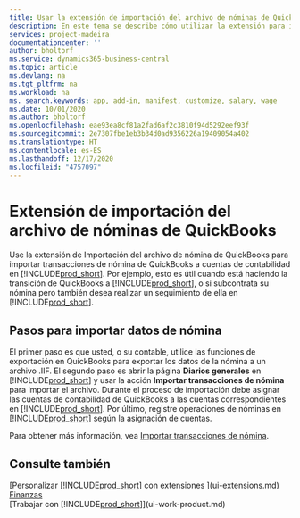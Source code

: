 ```yaml
---
title: Usar la extensión de importación del archivo de nóminas de QuickBooks | Documentos de Microsoft
description: En este tema se describe cómo utilizar la extensión para importar transacciones de salario y nóminas desde QuickBooks.
services: project-madeira
documentationcenter: ''
author: bholtorf
ms.service: dynamics365-business-central
ms.topic: article
ms.devlang: na
ms.tgt_pltfrm: na
ms.workload: na
ms. search.keywords: app, add-in, manifest, customize, salary, wage
ms.date: 10/01/2020
ms.author: bholtorf
ms.openlocfilehash: eae93ea8cf81a2fad6af2c3810f94d5292eef93f
ms.sourcegitcommit: 2e7307fbe1eb3b34d0ad9356226a19409054a402
ms.translationtype: HT
ms.contentlocale: es-ES
ms.lasthandoff: 12/17/2020
ms.locfileid: "4757097"
---
```

# <a name="the-quickbooks-payroll-file-import-extension"></a>Extensión de importación del archivo de nóminas de QuickBooks
Use la extensión de Importación del archivo de nómina de QuickBooks para importar transacciones de nómina de QuickBooks a cuentas de contabilidad en [!INCLUDE[prod_short](includes/prod_short.md)]. Por ejemplo, esto es útil cuando está haciendo la transición de QuickBooks a [!INCLUDE[prod_short](includes/prod_short.md)], o si subcontrata su nómina pero también desea realizar un seguimiento de ella en [!INCLUDE[prod_short](includes/prod_short.md)].

## <a name="steps-to-import-payroll-data"></a>Pasos para importar datos de nómina
El primer paso es que usted, o su contable, utilice las funciones de exportación en QuickBooks para exportar los datos de la nómina a un archivo .IIF. El segundo paso es abrir la página **Diarios generales** en [!INCLUDE[prod_short](includes/prod_short.md)] y usar la acción **Importar transacciones de nómina** para importar el archivo. Durante el proceso de importación debe asignar las cuentas de contabilidad de QuickBooks a las cuentas correspondientes en [!INCLUDE[prod_short](includes/prod_short.md)]. Por último, registre operaciones de nóminas en [!INCLUDE[prod_short](includes/prod_short.md)] según la asignación de cuentas. 

Para obtener más información, vea [Importar transacciones de nómina](finance-how-import-payroll-transactions.md).

## <a name="see-also"></a>Consulte también
[Personalizar [!INCLUDE[prod_short](includes/prod_short.md)] con extensiones ](ui-extensions.md)    
[Finanzas](finance.md)    
[Trabajar con [!INCLUDE[prod_short](includes/prod_short.md)]](ui-work-product.md)
